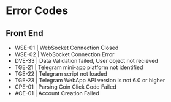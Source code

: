 # Error Codes
## Front End
- WSE-01 | WebSocket Connection Closed
- WSE-02 | WebSocket Connection Error
- DVE-33 | Data Validation failed, User object not recieved
- TGE-21 | Telegram mini-app platform not identified
- TGE-22 | Telegram script not loaded
- TGE-23 | Telegram WebApp API version is not 6.0 or higher
- CPE-01 | Parsing Coin Click Code Failed
- ACE-01 | Account Creation Failed